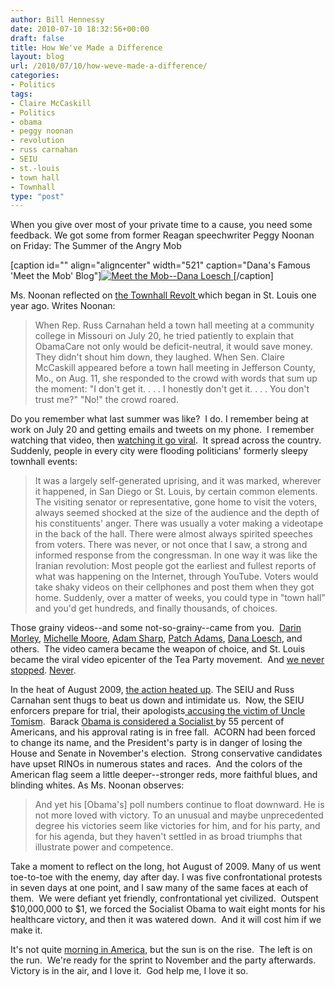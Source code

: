 ```yaml
---
author: Bill Hennessy
date: 2010-07-10 18:32:56+00:00
draft: false
title: How We've Made a Difference
layout: blog
url: /2010/07/10/how-weve-made-a-difference/
categories:
- Politics
tags:
- Claire McCaskill
- Politics
- obama
- peggy noonan
- revolution
- russ carnahan
- SEIU
- st.-louis
- town hall
- Townhall
type: "post"
---
```


When you give over most of your private time to a cause, you need some feedback. We got some from former Reagan speechwriter Peggy Noonan on Friday: The Summer of the Angry Mob

[caption id="" align="aligncenter" width="521" caption="Dana's Famous 'Meet the Mob' Blog"][![Meet the Mob--Dana Loesch](https://go2.wordpress.com/?id=725X1342&site=thedanashow.wordpress.com&url=http%3A%2F%2Fthedanashow.files.wordpress.com%2F2009%2F08%2Fiamthemob6.jpg&sref=http%3A%2F%2Fthedanashow.wordpress.com%2F2009%2F08%2F06%2Fmeet-the-mob%2F)
](https://thedanashow.wordpress.com/2009/08/06/meet-the-mob/)[/caption]

Ms. Noonan reflected on [the Townhall Revolt ](https://online.wsj.com/article/declarations.html)which began in St. Louis one year ago. Writes Noonan:


> When Rep. Russ Carnahan held a town hall meeting at a community college in Missouri on July 20, he tried patiently to explain that ObamaCare not only would be deficit-neutral, it would save money. They didn't shout him down, they laughed. When Sen. Claire McCaskill appeared before a town hall meeting in Jefferson County, Mo., on Aug. 11, she responded to the crowd with words that sum up the moment: "I don't get it. . . . I honestly don't get it. . . . You don't trust me?" "No!" the crowd roared.


Do you remember what last summer was like?  I do. I remember being at work on July 20 and getting emails and tweets on my phone.  I remember watching that video, then [watching it go viral](https://michellemalkin.com/2009/07/21/politician-claims-obamacare-saves-voters-laugh-out-loud/).  It spread across the country. Suddenly, people in every city were flooding politicians' formerly sleepy townhall events:


> It was a largely self-generated uprising, and it was marked, wherever it happened, in San Diego or St. Louis, by certain common elements. The visiting senator or representative, gone home to visit the voters, always seemed shocked at the size of the audience and the depth of his constituents' anger. There was usually a voter making a videotape in the back of the hall. There were almost always spirited speeches from voters. There was never, or not once that I saw, a strong and informed response from the congressman. In one way it was like the Iranian revolution: Most people got the earliest and fullest reports of what was happening on the Internet, through YouTube. Voters would take shaky videos on their cellphones and post them when they got home. Suddenly, over a matter of weeks, you could type in "town hall" and you'd get hundreds, and finally thousands, of choices.


Those grainy videos--and some not-so-grainy--came from you.  [Darin Morley](https://rebootcongress.blogspot.com), [Michelle Moore](https://www.atraditionallifelived.com/), [Adam Sharp](https://sharpelbowsstl.blogspot.com/), [Patch Adams](https://poedpatriot.blogspot.com/), [Dana Loesch](https://danaradio.com), and others.  The video camera became the weapon of choice, and St. Louis became the viral video epicenter of the Tea Party movement.  And [we never stopped](https://biggovernment.com/publius/2010/04/01/rep-phil-hare-d-il-i-dont-worry-about-the-constitution/). [Never](https://stlouisteaparty.com/2010/03/25/wheres-the-coffin-2/).

In the heat of August 2009, [the action heated up](https://gatewaypundit.firstthings.com/2009/08/tea-party-patriots-greet-obama-s-astroturf-express-at-ibew-union-hall-rally-update-lets-do-it-for-teddy-signs/). The SEIU and Russ Carnahan sent thugs to beat us down and intimidate us.  Now, the SEIU enforcers prepare for trial, their apologists[ accusing the victim of Uncle Tomism](https://gatewaypundit.firstthings.com/2010/07/caught-on-tape-racist-naacp-leader-says-kenneth-gladney-not-black-enough-to-protect-hes-an-uncle-tom-video/).  Barack [Obama is considered a Socialist ](https://hotair.com/archives/2010/07/09/obama-underwater-in-carville-poll/)by 55 percent of Americans, and his approval rating is in free fall.  ACORN had been forced to change its name, and the President's party is in danger of losing the House and Senate in November's election.  Strong conservative candidates have upset RINOs in numerous states and races.  And the colors of the American flag seem a little deeper--stronger reds, more faithful blues, and blinding whites. As Ms. Noonan observes:


> And yet his [Obama's] poll numbers continue to float downward. He is not more loved with victory. To an unusual and maybe unprecedented degree his victories seem like victories for him, and for his party, and for his agenda, but they haven't settled in as broad triumphs that illustrate power and competence.


Take a moment to reflect on the long, hot August of 2009. Many of us went toe-to-toe with the enemy, day after day. I was five confrontational protests in seven days at one point, and I saw many of the same faces at each of them.  We were defiant yet friendly, confrontational yet civilized.  Outspent $10,000,000 to $1, we forced the Socialist Obama to wait eight monts for his healthcare victory, and then it was watered down.  And it will cost him if we make it.

It's not quite [morning in America](https://www.youtube.com/watch?v=EU-IBF8nwSY), but the sun is on the rise.  The left is on the run.  We're ready for the sprint to November and the party afterwards.  Victory is in the air, and I love it.  God help me, I love it so.
